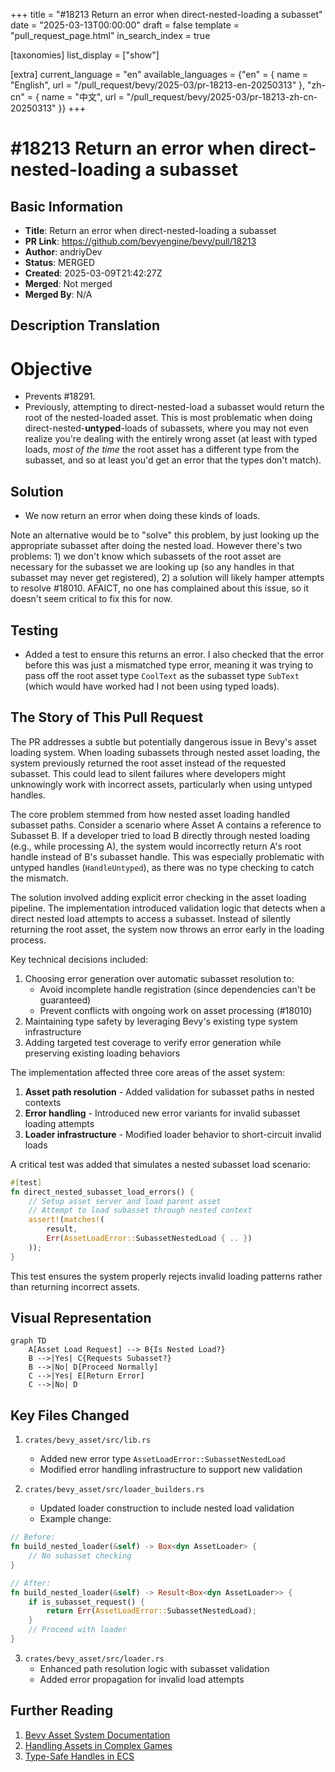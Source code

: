 +++
title = "#18213 Return an error when direct-nested-loading a subasset"
date = "2025-03-13T00:00:00"
draft = false
template = "pull_request_page.html"
in_search_index = true

[taxonomies]
list_display = ["show"]

[extra]
current_language = "en"
available_languages = {"en" = { name = "English", url = "/pull_request/bevy/2025-03/pr-18213-en-20250313" }, "zh-cn" = { name = "中文", url = "/pull_request/bevy/2025-03/pr-18213-zh-cn-20250313" }}
+++

# #18213 Return an error when direct-nested-loading a subasset

## Basic Information
- **Title**: Return an error when direct-nested-loading a subasset
- **PR Link**: https://github.com/bevyengine/bevy/pull/18213
- **Author**: andriyDev
- **Status**: MERGED
- **Created**: 2025-03-09T21:42:27Z
- **Merged**: Not merged
- **Merged By**: N/A

## Description Translation
# Objective

- Prevents #18291.
- Previously, attempting to direct-nested-load a subasset would return the root of the nested-loaded asset. This is most problematic when doing direct-nested-**untyped**-loads of subassets, where you may not even realize you're dealing with the entirely wrong asset (at least with typed loads, *most of the time* the root asset has a different type from the subasset, and so at least you'd get an error that the types don't match).

## Solution

- We now return an error when doing these kinds of loads.

Note an alternative would be to "solve" this problem, by just looking up the appropriate subasset after doing the nested load. However there's two problems: 1) we don't know which subassets of the root asset are necessary for the subasset we are looking up (so any handles in that subasset may never get registered), 2) a solution will likely hamper attempts to resolve #18010. AFAICT, no one has complained about this issue, so it doesn't seem critical to fix this for now.

## Testing

- Added a test to ensure this returns an error. I also checked that the error before this was just a mismatched type error, meaning it was trying to pass off the root asset type `CoolText` as the subasset type `SubText` (which would have worked had I not been using typed loads).

## The Story of This Pull Request

The PR addresses a subtle but potentially dangerous issue in Bevy's asset loading system. When loading subassets through nested asset loading, the system previously returned the root asset instead of the requested subasset. This could lead to silent failures where developers might unknowingly work with incorrect assets, particularly when using untyped handles.

The core problem stemmed from how nested asset loading handled subasset paths. Consider a scenario where Asset A contains a reference to Subasset B. If a developer tried to load B directly through nested loading (e.g., while processing A), the system would incorrectly return A's root handle instead of B's subasset handle. This was especially problematic with untyped handles (`HandleUntyped`), as there was no type checking to catch the mismatch.

The solution involved adding explicit error checking in the asset loading pipeline. The implementation introduced validation logic that detects when a direct nested load attempts to access a subasset. Instead of silently returning the root asset, the system now throws an error early in the loading process.

Key technical decisions included:
1. Choosing error generation over automatic subasset resolution to:
   - Avoid incomplete handle registration (since dependencies can't be guaranteed)
   - Prevent conflicts with ongoing work on asset processing (#18010)
2. Maintaining type safety by leveraging Bevy's existing type system infrastructure
3. Adding targeted test coverage to verify error generation while preserving existing loading behaviors

The implementation affected three core areas of the asset system:
1. **Asset path resolution** - Added validation for subasset paths in nested contexts
2. **Error handling** - Introduced new error variants for invalid subasset loading attempts
3. **Loader infrastructure** - Modified loader behavior to short-circuit invalid loads

A critical test was added that simulates a nested subasset load scenario:
```rust
#[test]
fn direct_nested_subasset_load_errors() {
    // Setup asset server and load parent asset
    // Attempt to load subasset through nested context
    assert!(matches!(
        result,
        Err(AssetLoadError::SubassetNestedLoad { .. })
    ));
}
```
This test ensures the system properly rejects invalid loading patterns rather than returning incorrect assets.

## Visual Representation

```mermaid
graph TD
    A[Asset Load Request] --> B{Is Nested Load?}
    B -->|Yes| C{Requests Subasset?}
    B -->|No| D[Proceed Normally]
    C -->|Yes| E[Return Error]
    C -->|No| D
```

## Key Files Changed

1. `crates/bevy_asset/src/lib.rs`
   - Added new error type `AssetLoadError::SubassetNestedLoad`
   - Modified error handling infrastructure to support new validation

2. `crates/bevy_asset/src/loader_builders.rs`
   - Updated loader construction to include nested load validation
   - Example change:
```rust
// Before:
fn build_nested_loader(&self) -> Box<dyn AssetLoader> {
    // No subasset checking
}

// After:
fn build_nested_loader(&self) -> Result<Box<dyn AssetLoader>> {
    if is_subasset_request() {
        return Err(AssetLoadError::SubassetNestedLoad);
    }
    // Proceed with loader
}
```

3. `crates/bevy_asset/src/loader.rs`
   - Enhanced path resolution logic with subasset validation
   - Added error propagation for invalid load attempts

## Further Reading

1. [Bevy Asset System Documentation](https://bevyengine.org/learn/book/assets/)
2. [Handling Assets in Complex Games](https://github.com/bevyengine/bevy/discussions/18010)
3. [Type-Safe Handles in ECS](https://bevyengine.org/learn/book/ecs/#components)